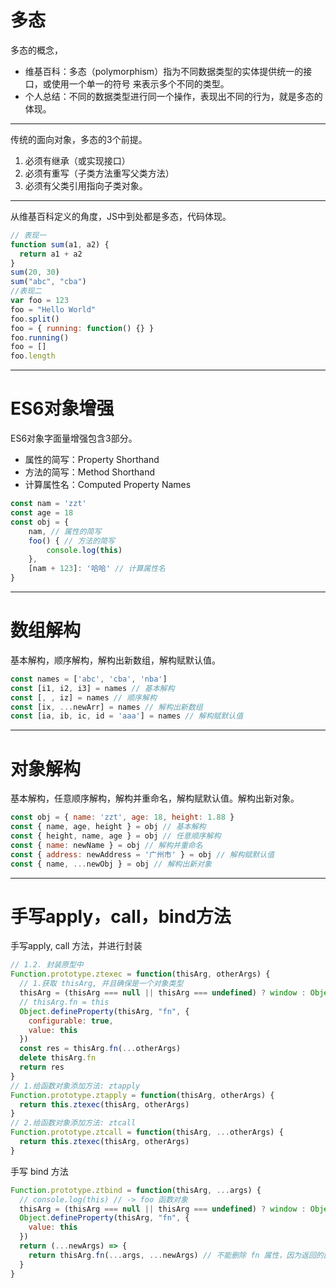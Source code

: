 # 多态

多态的概念，

- 维基百科：多态（polymorphism）指为不同数据类型的实体提供统一的接口，或使用一个单一的符号 来表示多个不同的类型。
- 个人总结：不同的数据类型进行同一个操作，表现出不同的行为，就是多态的体现。

-----

传统的面向对象，多态的3个前提。

 1. 必须有继承（或实现接口）
 2. 必须有重写（子类方法重写父类方法）
 3. 必须有父类引用指向子类对象。

-----

从维基百科定义的角度，JS中到处都是多态，代码体现。

```javascript
// 表现一
function sum(a1, a2) {
  return a1 + a2
}
sum(20, 30)
sum("abc", "cba")
//表现二
var foo = 123
foo = "Hello World"
foo.split()
foo = { running: function() {} }
foo.running()
foo = []
foo.length
```

-----

# ES6对象增强

ES6对象字面量增强包含3部分。

- 属性的简写：Property Shorthand 
- 方法的简写：Method Shorthand
- 计算属性名：Computed Property Names

```javascript
const nam = 'zzt'
const age = 18
const obj = {
	nam, // 属性的简写
	foo() { // 方法的简写
		console.log(this)
	},
	[nam + 123]: '哈哈' // 计算属性名
}
```

-----

# 数组解构

基本解构，顺序解构，解构出新数组，解构赋默认值。

```javascript
const names = ['abc', 'cba', 'nba']
const [i1, i2, i3] = names // 基本解构
const [, , iz] = names // 顺序解构
const [ix, ...newArr] = names // 解构出新数组
const [ia, ib, ic, id = 'aaa'] = names // 解构赋默认值
```

-----

# 对象解构

基本解构，任意顺序解构，解构并重命名，解构赋默认值。解构出新对象。

```javascript
const obj = { name: 'zzt', age: 18, height: 1.88 }
const { name, age, height } = obj // 基本解构
const { height, name, age } = obj // 任意顺序解构
const { name: newName } = obj // 解构并重命名
const { address: newAddress = '广州市' } = obj // 解构赋默认值
const { name, ...newObj } = obj // 解构出新对象
```

-----

# 手写apply，call，bind方法

手写apply,  call 方法，并进行封装

```javascript
// 1.2. 封装原型中
Function.prototype.ztexec = function(thisArg, otherArgs) {
  // 1.获取 thisArg, 并且确保是一个对象类型
  thisArg = (thisArg === null || thisArg === undefined) ? window : Object(thisArg)
  // thisArg.fn = this
  Object.defineProperty(thisArg, "fn", {
    configurable: true,
    value: this
  })
  const res = thisArg.fn(...otherArgs)
  delete thisArg.fn
  return res
}
// 1.给函数对象添加方法: ztapply
Function.prototype.ztapply = function(thisArg, otherArgs) {
  return this.ztexec(thisArg, otherArgs)
}
// 2.给函数对象添加方法: ztcall
Function.prototype.ztcall = function(thisArg, ...otherArgs) {
  return this.ztexec(thisArg, otherArgs)
}
```

手写 bind 方法

```javascript
Function.prototype.ztbind = function(thisArg, ...args) {
  // console.log(this) // -> foo 函数对象
  thisArg = (thisArg === null || thisArg === undefined) ? window : Object(thisArg)
  Object.defineProperty(thisArg, "fn", {
    value: this
  })
  return (...newArgs) => {
    return thisArg.fn(...args, ...newArgs) // 不能删除 fn 属性，因为返回的函数可能还会被调用。
  }
}
```

